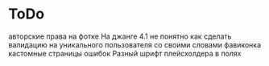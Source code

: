 # ToDo

авторские права на фотке
На джанге 4.1 не понятно как сделать валидацию на уникального пользователя со своими словами
фавиконка
кастомные страницы ошибок
Разный шрифт плейсхолдера в полях
